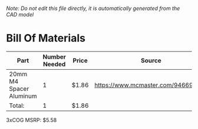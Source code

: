 ###### Note: Do not edit this file directly, it is automatically generated from the CAD model 
# Bill Of Materials 
 |Part|Number Needed|Price|Source| 
 |----|----------|-----|-----|
|20mm M4 Spacer Aluminum|1|$1.86|https://www.mcmaster.com/94669a090|
|Total: |1|$1.86| |

 3xCOG MSRP: $5.58